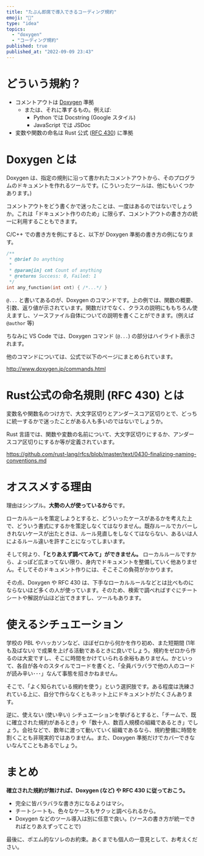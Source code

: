 ```yaml
---
title: "たぶん即席で導入できるコーディング規約"
emoji: "📜"
type: "idea"
topics:
  - "doxygen"
  - "コーディング規約"
published: true
published_at: "2022-09-09 23:43"
---
```


# どういう規約？

* コメントアウトは [Doxygen](http://www.doxygen.jp/commands.html) 準拠
  * または、それに準ずるもの。例えば:
    * Python では Docstring (Google スタイル)
    * JavaScript では JSDoc
* 変数や関数の命名は Rust 公式 ([RFC 430](https://github.com/rust-lang/rfcs/blob/master/text/0430-finalizing-naming-conventions.md)) に準拠

# Doxygen とは

Doxygen は、指定の規則に沿って書かれたコメントアウトから、そのプログラムのドキュメントを作れるツールです。(こういったツールは、他にもいくつかあります。)

コメントアウトをどう書くかで迷ったことは、一度はあるのではないでしょうか。これは「ドキュメント作りのため」に限らず、コメントアウトの書き方の統一に利用することもできます。

C/C++ での書き方を例にすると、以下が Doxygen 準拠の書き方の例になります。

```c
/**
 * @brief Do anything
 *
 * @param[in] cnt Count of anything
 * @returns Success: 0, Failed: 1
 */
int any_function(int cnt) { /*...*/ }
```

`@...` と書いてあるのが、Doxygen のコマンドです。上の例では、関数の概要、引数、返り値が示されています。関数だけでなく、クラスの説明にももちろん使えますし、ソースファイル自体についての説明を書くことができます。(例えば `@author` 等)

ちなみに VS Code では、Doxygen コマンド (`@...`) の部分はハイライト表示されます。

他のコマンドについては、公式で以下のページにまとめられています。

http://www.doxygen.jp/commands.html

# Rust公式の命名規則 (RFC 430) とは

変数名や関数名のつけ方で、大文字区切りとアンダースコア区切りとで、どっちに統一するかで迷ったことがある人も多いのではないでしょうか。

Rust 言語では、関数や変数の名前について、大文字区切りにするか、アンダースコア区切りにするか等が定義されています。

https://github.com/rust-lang/rfcs/blob/master/text/0430-finalizing-naming-conventions.md

# オススメする理由

理由はシンプル。**大勢の人が使っているから**です。

ローカルルールを策定しようとすると、どういったケースがあるかを考えた上で、どういう書式にするかを策定しなくてはなりません。既存ルールでカバーしきれないケースが出たときは、ルール見直しをしなくてはならない、あるいは人によるルール違いを許すことになってしまいます。

そして何より、**「とりあえず調べてみて」ができません。** ローカルルールですから、よっぽど広まってない限り、身内でドキュメントを整備していく他ありません。そしてそのドキュメント作りには、そこそこの負荷がかかります。

その点、Doxygen や RFC 430 は、下手なローカルルールなどとは比べものにならないほど多くの人が使っています。そのため、検索で調べればすぐにチートシートや解説が山ほど出てきますし、ツールもあります。

# 使えるシチュエーション

学校の PBL やハッカソンなど、ほぼゼロから何かを作り初め、また短期間 (1年も及ばない) で成果を上げる活動であるときに良いでしょう。規約をゼロから作るのは大変ですし、そこに時間をかけていられる余裕もありません。かといって、各自が各々のスタイルでコードを書くと、「全員バラバラで他の人のコードが読み辛い･･･」なんて事態を招きかねません。

そこで、「よく知られている規約を使う」という選択肢です。ある程度は洗練されている上に、自分で作らなくともネット上にドキュメントがたくさんあります。

逆に、使えない (使い辛い) シチュエーションを挙げるとすると、「チームで、既に確立された規約があるとき」や「数十人、数百人規模の組織であるとき」でしょう。会社などで、数年に渡って動いていく組織であるなら、規約整備に時間を割くことも非現実的ではありません。また、Doxygen 準拠だけでカバーできないなんてこともあるでしょう。

# まとめ

**確立された規約が無ければ、Doxygen (など) や RFC 430 に従っておこう。**

* 完全に皆バラバラな書き方になるよりはマシ。
* チートシートも、色々なケースもサクッと調べられるから。
* Doxygen などのツール導入は別に任意で良い。(ソースの書き方が統一できればとりあえずってことで)

最後に、ポエム的なソレのお約束。あくまでも個人の一意見として、お考えください。
